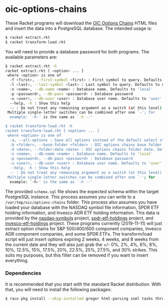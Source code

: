 # oic-options-chains

These Racket programs will download the [OIC Options Chains](https://www.optionseducation.org/toolsoptionquotes/optionsquotes) HTML files 
and insert the data into a PostgreSQL database. The intended usage is:

```bash
$ racket extract.rkt
$ racket transform-load.rkt
```

You will need to provide a database password for both programs. The available parameters are:

```bash
$ racket extract.rkt -h
racket extract.rkt [ <option> ... ]
 where <option> is one of
  -f <first>, --first-symbol <first> : First symbol to query. Defaults to nothing
  -l <last>, --last-symbol <last> : Last symbol to query. Defaults to nothing
  -n <name>, --db-name <name> : Database name. Defaults to 'local'
  -p <password>, --db-pass <password> : Database password
  -u <user>, --db-user <user> : Database user name. Defaults to 'user'
  --help, -h : Show this help
  -- : Do not treat any remaining argument as a switch (at this level)
 Multiple single-letter switches can be combined after one `-'; for
  example: `-h-' is the same as `-h --'

$ racket transform-load.rkt -h
racket transform-load.rkt [ <option> ... ]
 where <option> is one of
  -a, --all-options : Save all options instead of the default select strikes and expirations
  -b <folder>, --base-folder <folder> : OIC options chains base folder. Defaults to /var/tmp/oic/options-chains
  -d <date>, --folder-date <date> : OIC options chains folder date. Defaults to today
  -n <name>, --db-name <name> : Database name. Defaults to 'local'
  -p <password>, --db-pass <password> : Database password
  -u <user>, --db-user <user> : Database user name. Defaults to 'user'
  --help, -h : Show this help
  -- : Do not treat any remaining argument as a switch (at this level)
 Multiple single-letter switches can be combined after one `-'; for
  example: `-h-' is the same as `-h --'
```

The provided `schema.sql` file shows the expected schema within the target PostgreSQL instance. This process assumes you can write to a 
`/var/tmp/oic/options-chains` folder. This process also assumes you have loaded your database with the NASDAQ symbol file information, 
SPDR ETF holding information, and Invesco ADR ETF holding information. This data is provided by the 
[nasdaq-symbols](https://github.com/evdubs/nasdaq-symbols) project, [spdr-etf-holdings](https://github.com/evdubs/spdr-etf-holdings) project, 
and [invesco-etf-holdings](https://github.com/evdubs/invesco-etf-holdings) project. These programs currently (2019-11-11) will just extract 
option chains for S&P 500/400/600 component companies, Invesco ADR component companies, and some SPDR ETFs. The transform/load script will 
just insert options expiring 2 weeks, 4 weeks, and 8 weeks from the current date and they will also just grab the 
+/- 0%, 2%, 4%, 6%, 8%, 10%, 12.5%, 15%, 17.5%, 20%, 22.5%, 25%, 27.5%, and 30% strikes. This suits my purposes, but this filter can be removed 
if you want to insert everything.

### Dependencies

It is recommended that you start with the standard Racket distribution. With that, you will need to install the following packages:

```bash
$ raco pkg install --skip-installed gregor html-parsing sxml tasks threading
```
